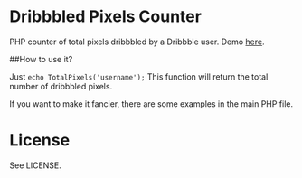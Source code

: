 Dribbbled Pixels Counter
========================

PHP counter of total pixels dribbbled by a Dribbble user. Demo [here](http://37.139.31.109/dribbble-pixels/dribbblePixels.php).


##How to use it?

Just <code>echo TotalPixels('username');</code>
This function will return the total number of dribbbled pixels.

If you want to make it fancier, there are some examples in the main PHP file.


License
=======

See LICENSE.
